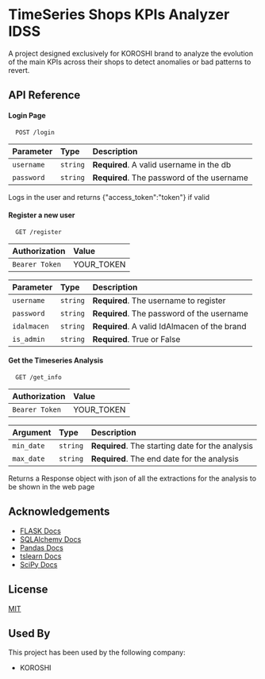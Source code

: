 
# TimeSeries Shops KPIs Analyzer IDSS

A project designed exclusively for KOROSHI brand to analyze the evolution of the main KPIs across their shops to detect anomalies or bad patterns to revert.



## API Reference

#### Login Page

```http
  POST /login
```

| Parameter | Type     | Description                |
| :-------- | :------- | :------------------------- |
| `username` | `string` | **Required**. A valid username in the db |
| `password` | `string` | **Required**. The password of the username |

Logs in the user and returns {"access_token":"token"} if valid

#### Register a new user

```http
  GET /register
```
| Authorization | Value |
| :-------- | :------- |
| `Bearer Token` | YOUR_TOKEN |

| Parameter | Type     | Description                       |
| :-------- | :------- | :-------------------------------- |
| `username` | `string` | **Required**. The username to register |
| `password` | `string` | **Required**. The password of the username |
| `idalmacen` | `string` | **Required**. A valid IdAlmacen of the brand |
| `is_admin` | `string` | **Required**. True or False |

#### Get the Timeseries Analysis

```http
  GET /get_info
```
| Authorization | Value |
| :-------- | :------- |
| `Bearer Token` | YOUR_TOKEN |

| Argument | Type     | Description                       |
| :-------- | :------- | :-------------------------------- |
| `min_date` | `string` | **Required**. The starting date for the analysis |
| `max_date` | `string` | **Required**. The end date for the analysis |

Returns a Response object with json of all the extractions for the analysis to be shown in the web page


## Acknowledgements

 - [FLASK Docs](https://flask.palletsprojects.com/en/3.0.x/)
 - [SQLAlchemy Docs](https://docs.sqlalchemy.org/en/20/)
 - [Pandas Docs](https://pandas.pydata.org/docs/)
 - [tslearn Docs](https://tslearn.readthedocs.io/en/stable/index.html)
 - [SciPy Docs](https://docs.scipy.org/doc//scipy/index.html)



## License

[MIT](https://choosealicense.com/licenses/mit/)


## Used By

This project has been used by the following company:

- KOROSHI


